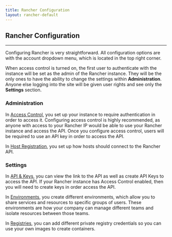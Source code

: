 ```yaml
---
title: Rancher Configuration
layout: rancher-default
---
```


## Rancher Configuration
---

Configuring Rancher is very straightforward. All configuration options are with the account dropdown menu, which is located in the top right corner. 

When access control is turned on, the first user to authenticate with the instance will be set as the admin of the Rancher instance. They will be the only ones to have the ability to change the settings within **Administration**. Anyone else logging into the site will be given user rights and see only the **Settings** section.

### Administration

In [Access Control]({{site.baseurl}}/rancher/configuration/access-control), you set up your instance to require authentication in order to access it. Configuring access control is highly recommended, as anyone with access to your Rancher IP would be able to use your Rancher instance and access the API. Once you configure access control, users will be required to use an API key in order to access the API.

In [Host Registration]({{site.baseurl}}/rancher/configuration/host-registration), you set up how hosts should connect to the Rancher API.  

### Settings

In [API & Keys]({{site.baseurl}}/rancher/configuration/api-keys/), you can view the link to the API as well as create API Keys to access the API. If your Rancher instance has Access Control enabled, then you will need to create keys in order access the API.

In [Environments]({{site.baseurl}}/rancher/configuration/environments/), you create different environments, which allow you to share services and resources to specific groups of users. These environments are how your company can manage different teams and isolate resources between those teams.

In [Registries]({{site.baseurl}}/rancher/configuration/registries/), you can add different private registry credentials so you can use your own images to create containers.

